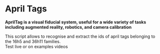 # April Tags

**AprilTag is a visual fiducial system, useful for a wide variety of tasks including augmented reality, robotics, and camera calibration**  

This script allows to recognise and extract the ids of april tags belonging to the 16h5 and 36h11 families.  
Test live or on examples videos
